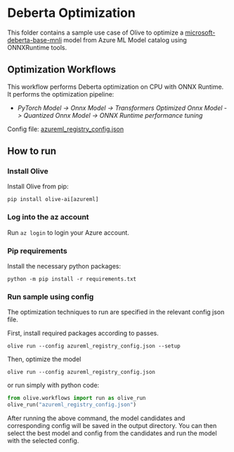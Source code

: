 # Deberta Optimization
This folder contains a sample use case of Olive to optimize a [microsoft-deberta-base-mnli](https://ml.azure.com/models/microsoft-deberta-base-mnli/version/5/catalog/registry/HuggingFace) model from Azure ML Model catalog using ONNXRuntime tools.

## Optimization Workflows
This workflow performs Deberta optimization on CPU with ONNX Runtime. It performs the optimization pipeline:
- *PyTorch Model -> Onnx Model -> Transformers Optimized Onnx Model -> Quantized Onnx Model -> ONNX Runtime performance tuning*

Config file: [azureml_registry_config.json](azureml_registry_config.json)

## How to run
### Install Olive
Install Olive from pip:
```
pip install olive-ai[azureml]
```

### Log into the az account
Run `az login` to login your Azure account.

### Pip requirements
Install the necessary python packages:
```
python -m pip install -r requirements.txt
```

### Run sample using config

The optimization techniques to run are specified in the relevant config json file.

First, install required packages according to passes.
```
olive run --config azureml_registry_config.json --setup
```

Then, optimize the model
```
olive run --config azureml_registry_config.json
```

or run simply with python code:
```python
from olive.workflows import run as olive_run
olive_run("azureml_registry_config.json")
```

After running the above command, the model candidates and corresponding config will be saved in the output directory.
You can then select the best model and config from the candidates and run the model with the selected config.
